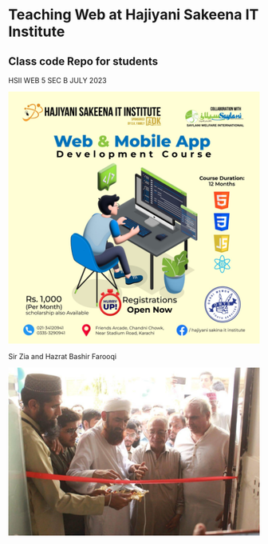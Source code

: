 # Teaching Web at Hajiyani Sakeena IT Institute

## Class code Repo for students

HSII WEB 5 SEC B JULY 2023

![sir-zia-hazrat-bashir-farooqi](./imgs/web2.jpg)

Sir Zia and Hazrat Bashir Farooqi

![sir-zia-hazrat-bashir-farooqi](./imgs/sir-zia-hazrat-bashir-farooqi.jpg)
